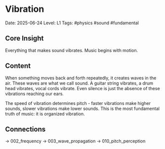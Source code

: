 # Vibration
Date: 2025-06-24
Level: L1
Tags: #physics #sound #fundamental

## Core Insight
Everything that makes sound vibrates. Music begins with motion.

## Content
When something moves back and forth repeatedly, it creates waves in the air. These waves are what we call sound. A guitar string vibrates, a drum head vibrates, vocal cords vibrate. Even silence is just the absence of these vibrations reaching our ears.

The speed of vibration determines pitch - faster vibrations make higher sounds, slower vibrations make lower sounds. This is the most fundamental truth of music: it is organized vibration.

## Connections
→ 002_frequency
→ 003_wave_propagation
→ 010_pitch_perception